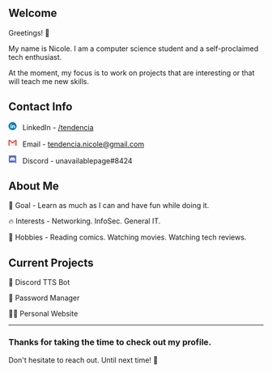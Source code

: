 <!--
Mark Down Syntax
https://www.markdownguide.org/basic-syntax/

Icons
All icons are in size 16px.

LinkedIn
https://www.flaticon.com/free-icons/linkedin
Created by Freepik - Flaticon

Gmail
https://www.flaticon.com/free-icons/gmail
Created by Pixel perfect - Flaticon

Discord
https://www.flaticon.com/free-icons/discord
Created by Pixel perfect - Flaticon
-->

<h2>Welcome</h2>
<p>Greetings! 👋</p>

<p>My name is Nicole. I am a computer science student and a self-proclaimed tech enthusiast.</p>

<p>At the moment, my focus is to work on projects that are interesting or that will teach me new skills.</p>

<h2>Contact Info</h2>

![LinkedIn Icon](https://github.com/unavailablepage/unavailablepage/blob/main/icons/linkedin.png)&nbsp;&nbsp;&nbsp;LinkedIn - [/tendencia](https://www.linkedin.com/in/tendencia/)

![Email Icon](https://github.com/unavailablepage/unavailablepage/blob/main/icons/gmail.png)&nbsp;&nbsp;&nbsp;Email - <tendencia.nicole@gmail.com>

![Discord Icon](https://github.com/unavailablepage/unavailablepage/blob/main/icons/discord.png)&nbsp;&nbsp;&nbsp;Discord - unavailablepage#8424

<h2>About Me</h2>

🌱 Goal - Learn as much as I can and have fun while doing it.

🔥 Interests - Networking. InfoSec. General IT.

🎨 Hobbies - Reading comics. Watching movies. Watching tech reviews.


<h2>Current Projects</h2>

🤖 Discord TTS Bot

🔐 Password Manager

👩‍💻 Personal Website

---

<h3>Thanks for taking the time to check out my profile.</h3>

<p>Don't hesitate to reach out. Until next time! 🖖</p>